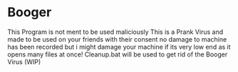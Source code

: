 # Booger
This Program is not ment to be used maliciously
This is a Prank Virus and made to be used on your friends with their consent
no damage to machine has been recorded but i might damage your machine if its very low end as it opens many files at once!
Cleanup.bat will be used to get rid of the Booger Virus (WIP)
